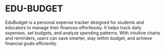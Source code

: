 # EDU-BUDGET
EduBudget is a personal expense tracker designed for students and educators to manage their finances effortlessly. It helps track daily expenses, set budgets, and analyze spending patterns. With intuitive charts and reminders, users can save smarter, stay within budget, and achieve financial goals efficiently.
